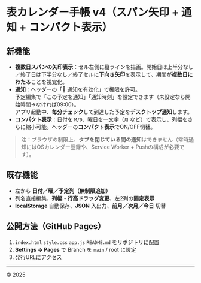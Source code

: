 # 表カレンダー手帳 v4（スパン矢印 + 通知 + コンパクト表示）

## 新機能
- **複数日スパンの矢印表示**：セル左側に縦ラインを描画。開始日は上半分なし／終了日は下半分なし／終了セルに**下向き矢印**を表示して、期間が**複数日にわたる**ことを視覚化。
- **通知**：ヘッダーの「🔔 通知を有効化」で権限を許可。  
  予定編集で「この予定を通知」「通知時刻」を設定できます（未設定なら開始時間→なければ09:00）。  
  アプリ起動中、**毎分チェック**して到達した予定を**デスクトップ通知**します。
- **コンパクト表示**：日付を `M/D`、曜日を一文字（`月` など）で表示し、列幅をさらに縮小可能。ヘッダーの**コンパクト表示**でON/OFF切替。

> 注：ブラウザの制限上、**タブを閉じている間の通知**はできません（常時通知にはOSカレンダー登録や、Service Worker + Pushの構成が必要です）。

## 既存機能
- 左から **日付／曜／予定列（無制限追加）**
- 列名直接編集、**列幅・行高ドラッグ変更**、左2列の**固定表示**
- **localStorage** 自動保存、**JSON** 入出力、**前月／次月／今日** 切替

## 公開方法（GitHub Pages）
1. `index.html` `style.css` `app.js` `README.md` をリポジトリに配置
2. **Settings → Pages** で Branch を `main` / root に設定
3. 発行URLにアクセス

---
© 2025
